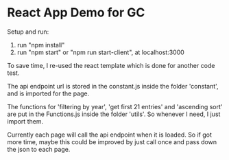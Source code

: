 # React App Demo for GC

Setup and run:

1. run "npm install"
2. run "npm start" or "npm run start-client", at localhost:3000



To save time, I re-used the react template which is done for another code test.

The api endpoint url is stored in the constant.js inside the folder 'constant', and is imported for the page.

The functions for 'filtering by year', 'get first 21 entries' and 'ascending sort' are put in the Functions.js inside the folder 'utils'. So whenever I need, I just import them.



Currently each page will call the api endpoint when it is loaded. So if got more time, maybe this could be improved by just call once and pass down the json to each page.


